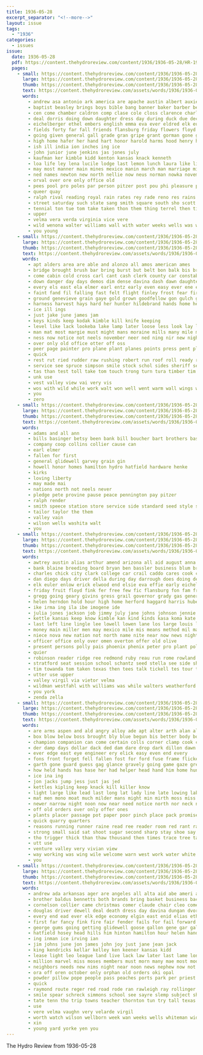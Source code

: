 ```yaml
---
title: 1936-05-28
excerpt_separator: "<!--more-->"
layout: issue
tags:
  - "1936"
categories:
  - issues
issue:
  date: 1936-05-28
  pdf: https://content.thehydroreview.com/content/1936/1936-05-28/HR-1936-05-28.pdf
  pages:
    - small: https://content.thehydroreview.com/content/1936/1936-05-28/small/HR-1936-05-28-01.jpg
      large: https://content.thehydroreview.com/content/1936/1936-05-28/large/HR-1936-05-28-01.jpg
      thumb: https://content.thehydroreview.com/content/1936/1936-05-28/thumbnails/HR-1936-05-28-01.jpg
      text: https://content.thehydroreview.com/assets/words/1936/1936-05-28/HR-1936-05-28-01.txt
      words:
        - andrew asa antonio ark america are apache austin albert auxier ally alley ard ago addington ann aster awe and all
        - baptist beasley brings boys bible bang banner baker barber bees bell betsy began baldus bryson board brown brother but block boucher bers billy batch barnard barts buffalo bere bonus blood bros bandy bishop business ber bank both bae band bond born bobby been begin bee bachelor butler boy ball belew
        - cen come chamber caldron comp clase cole closs clarence charles con chance call cays close canes cera calvin collier church course choice christ chet class custer candies christian came canton candy college cost county clas carruth coker caddo cast cay carnes can case carnegie city cook curtis
        - deal dorris doing down daughter dress day during duck due december dozier daugherty dewey done delta doy ditmore degree dallas dollar date daily days duckett
        - eichelberger ethel embers english emma eva ever eldred elk eunice even economy enter eager every end earl eld ent enid everett ernest
        - fields forty far fall friends flansburg friday flowers floyd farm falls finley felton folks full freshman frances fred first farmer flag fare fin fors fresh flower from fort fore for few french frank fares fair
        - going given general gall grade gran gripe grant gorman gone grad glidewell germany george glenn graves gregg gin gram garvey grow glad genevieve gene glass gave good griffin group grin
        - high home hafer her hand hart honor harold harms hood henry hume harding han house har hatfield hogan herndon hugh hen harlin hard hall henke had has harris howells held hed hamilton hour him heger hilde hamil hag hildebrand heart host hove hydro hom
        - ish ill india ion inches ing ice
        - john junior june jenkins jas jones july
        - kaufman ker kimble kidd kenton kansas knack kenneth
        - loa life ley lena lucile lodge last lemon lunch laura like lines lad lam lois low lead lass little lights len levy lee leland lora likes living list longer lucius leonard lot land lottie lillian larry
        - may most manner main mines mexico manin march man marriage mills miss mar means minta more music morning miller mary mildred mon mass monday must many might men much mold made mai members merly
        - ned names newton new north nellie now neus norman nowka november night newcomb nadine not nims nees notice never necessary ness
        - orval over ore only office old
        - pees pool pro poles par person pitzer post pou phi pleasure pastor people present pon pauline proud phillips persons peoples pentecost pack part pete pull president pam pay process pao public
        - queer quay
        - ralph rival reading royal rain rates rey rade reno res rains round race reason ruby ruth run ren red records read rule row reasons raden russell regular riggs roy
        - street saturday such state sang smith square south sho scott sister smalley star store style ser summer student spies san subject son stick special sunday she sei senior soni say song service sale station swim spring saw standard show suit salute sleep side still sewing squyres sung super stephen sun scheel sermon strate stange school shoulders sutton sen
        - tennial ton tue tom take taken thon them thing terrel then tines than try town trucks texas too telling thomas thelma tax teacher tommy tap team ten tears the taylor triplett table tucker
        - upper
        - velma vera verda virginia vice vere
        - wild wenona walter williams wall with water weeks wells was way want walts working world wilson went ware wos ways waller wheat wilbur word well wide wheel wilcox wayne weathers west white week while worth won will work wife weather
        - you young
    - small: https://content.thehydroreview.com/content/1936/1936-05-28/small/HR-1936-05-28-02.jpg
      large: https://content.thehydroreview.com/content/1936/1936-05-28/large/HR-1936-05-28-02.jpg
      thumb: https://content.thehydroreview.com/content/1936/1936-05-28/thumbnails/HR-1936-05-28-02.jpg
      text: https://content.thehydroreview.com/assets/words/1936/1936-05-28/HR-1936-05-28-02.txt
      words:
        - apt alders area are able and alonzo all amos american ames
        - bridge brought brush bar bring burst but belt bon balk bis brand best bank blizzard bear been bot bailey blew both buy bec blown bells big bone brace back bennet bands binder balance body butler breaker below bare began bias break
        - come cabin cold cross carl cant cash clerk county car constable craft can call cool cave corner caddo credit care channel count cover craw city christina came certain case cor close cam
        - down danger day days demos dim dense davina dash dawn daughters dark deen dest during doubt dome dill drier done death dan dee drift deering deep den dillon drag
        - every els east ela elmer earl entz early even easy ever ene everett engineer ent
        - faint fand fil falling fast felt flight finley frost fear firm field for from far face friends fort few franz forward fetch freeze forget farm flow fall finger foot fields ford first floor fee
        - ground genevieve grain gaye gold grown goodfellow gon gulch gray gue gather gordon going garth gun
        - harness harvest hays hard her hunter hildebrand hands home held hank hanger hasty hunt him herndon half had hilde har hour halt hydro head hide hole has how high hart hold
        - ice ill ings
        - just jake june james jam
        - keys kinds keep kodak kimble kill knife keeping
        - level like lack lookeba lake lamp later loose less look lay last levy lame left long light land late little lon let lewis list lis
        - man mat most margie must might mans moraine mills many mile mauk meal may marchand miss monday matter more mail marks men mick made moose much march major mccormick midway mellow
        - ness now notice not neels november neer ned ning nir new night needle near
        - over only old office otter off oss
        - peer page painter pro plane plant planes points press pent pline poles post price per patient pair present pharr plenty pelt pain
        - quick
        - rest rut ried rudder raw rushing robert run roof roll ready regular ran rub row
        - service see spruce simpson smile stock schol sides sheriff senator stone strong snow scram suit stream say school sand sun solid second shape short stovall still son storm saw swall struck small seal start set six smoke seam seed seater soon safe shook stack send sharp sink saal sult stretch sigh special shallow swift sell shoe subject she sion state suits shore seek single sat strike shoulder side sprain save
        - tas than test toll take tom touch trong turn tura timber tim till tips too toca tailor trail texas them ture twine towns town tall trees then tax taken top thie the thomas
        - unk use
        - vest valley view vai very vis
        - wos with wild while work walt won well went warm wall wings weatherford weight word wood why willows water white wheat will way week was wind
        - you
        - zero
    - small: https://content.thehydroreview.com/content/1936/1936-05-28/small/HR-1936-05-28-03.jpg
      large: https://content.thehydroreview.com/content/1936/1936-05-28/large/HR-1936-05-28-03.jpg
      thumb: https://content.thehydroreview.com/content/1936/1936-05-28/thumbnails/HR-1936-05-28-03.jpg
      text: https://content.thehydroreview.com/assets/words/1936/1936-05-28/HR-1936-05-28-03.txt
      words:
        - adams and all ann
        - bills basinger betsy been bank bill boucher bart brothers bassler
        - company coop collins collier cause can
        - earl elmer
        - fallen for first
        - general glidewell garvey grain gin
        - howell honor homes hamilton hydro hatfield hardware henke
        - kirks
        - loving liberty
        - may made mai
        - nations north not neels never
        - pledge pete provine pause peace pennington pay pitzer
        - ralph render
        - smith speece station store service side standard seed style spies
        - tailor taylor the them
        - valley vain
        - wilson wells washita walt
        - you
    - small: https://content.thehydroreview.com/content/1936/1936-05-28/small/HR-1936-05-28-04.jpg
      large: https://content.thehydroreview.com/content/1936/1936-05-28/large/HR-1936-05-28-04.jpg
      thumb: https://content.thehydroreview.com/content/1936/1936-05-28/thumbnails/HR-1936-05-28-04.jpg
      text: https://content.thehydroreview.com/assets/words/1936/1936-05-28/HR-1936-05-28-04.txt
      words:
        - awtrey austin alias arthur amend arizona all aid august anna alvis auxier annie aims agnes armor arkansas are amelia albers and america age angel angeles
        - bank blaine breeding board bryan ben bassler business blum bright betty brewer been bun boatman beeman baby billy byam but barnett blackwell black ball brother bristow bill boston better beck brown beas bless brant
        - charles chick city clark college car crail caddo cares cook curnutt congress cutting carver chism cora cream county crissman cleveland coy chittenden came carl cal cake charlie con cope cox can carney come card cry courage crease chester canton cecil
        - dan diego days driver della during day darrough does doing densing denny dark deep delma dell dunnington daughter douglas debate down dowell dinner dungan daughters dallas death
        - elk euler enlow erick elwood end elsie eva effie early eichelberger east every even egg edwards ene eakins
        - friday fruit floyd fink fer free few fic flansburg fon fam fred finley first faye from for fair friend foster flood flowers
        - gregg going geary givins gress grail governor grady gas general gram grounds greenfield group george
        - helen herndon hold hour high home herford haggard harris hubert hoar hass house haw henry hurt has hitchcock hydro hobart harry homer hews her harold harper heart hopewell hartell hafer holcomb hazel had henk homa
        - ike irma ing ila ibe imogene ide
        - julia jones jackson job jimmy july jane johns johnson jennie jed jim june joplin john
        - kettle kansas keep know kimble kan kind kinds kasa koma kate
        - last left line lingle lee lowell lowen lane los large louis let lena lookeba lowery leonard lydia longer lesson lish lloyd leaders later lehman lower
        - money main miller men may mexico mile mis means method mil maude major mer mira monday mai manning mound mcneil marguerite mills more members marcrum man minnie monahan marland meier many mcfarlin miss must morning much
        - niece nova new nation not north name nite near now news night
        - officer office only over omen overton offer old olive
        - present persons polly pais phoenix phenix peter pro plant pol pam poage past president pleasant paul pacific plan pare pee
        - quier
        - robinson reader ridge ree redmond ruby reau run rome rowland rose reno ray reva robert real read regular rode ralph robin res
        - stratford seat session school schantz seed stella see side shei sturgell sons sae send sells smith stange sum struck san save shove service sha special son sund states sermon saturday sunday show sylvester seven seale step sickles street sin southard sas sale scout shall sip strong store state scott sister standard sit south shows she scheffer said seeds sample simmons stewart
        - tim towanda tom taken texas then tees talk tickell tes tour trip tong ted them toll thing tonkinson than thet teed take the too
        - utter use upper
        - valley virgil via vietor velma
        - wildman westfahl with williams was while walters weatherford warren well wort will washington wal weiler went week walter winfield weekly wit weeks wos way winter want weldon
        - you york
        - zenda zella
    - small: https://content.thehydroreview.com/content/1936/1936-05-28/small/HR-1936-05-28-05.jpg
      large: https://content.thehydroreview.com/content/1936/1936-05-28/large/HR-1936-05-28-05.jpg
      thumb: https://content.thehydroreview.com/content/1936/1936-05-28/thumbnails/HR-1936-05-28-05.jpg
      text: https://content.thehydroreview.com/assets/words/1936/1936-05-28/HR-1936-05-28-05.txt
      words:
        - are arms aspen and ald angry alloy ade apt alter arth alan all
        - box blow below boss brought bly blue begun bis better body bonds break banner border bent bank big butt bridge but birch bend bear bag bould bulk back been black both brush
        - champion companion can come certain colls corner clamp cook camp cabin chance con chase cine close crawl came carry constable carbine cover
        - der damp days dollar dack ded dam dare drop dark dillon dawn deal drew dear drift during dutt dod degen double down ding dry date day dog
        - ever edge east eye engineer ery elick easy even end every
        - fons front forget fell fallen fost for ford fuse frame flicker full fast floor far fuel forward flaming feller first flurry fingers few faster flesh fire fairly fly found foot from
        - garth gone guard guess gag glance gravely going game gaze greedy gun gulch gray
        - how held hands has hase her had helper head hand him home hung husby hard hope hopping handy hide hind hole half high hot hes hux
        - ice ina ing
        - jon jacks jump jess just jas jed
        - kettles kipling keep knack kill killer know
        - light large like lead last long lat lady line late lowing lake let laney left lower lose lamp leather luke longer lain lean lay little lett look low ler
        - mat men mono moat much milder mans might min mirth moss miss mention moraine must mea match man miner moose made mark more male may mate main miners moun
        - newer narrow night noon now near need notice north nor neck not ness
        - off old orders over only offer ones
        - plants placer passage pot paper poor pinch place pack promise past plane pay present plain pace page poush poles persons person
        - quick quarry quarters
        - reasons running runner raine read ree reader room red rant rage rocker rest reach ready rife
        - strong small said sat shoot sugar second sharp stay shoe say spruce stead saw silence snow sack stride stream stick she simmer stand step sit shall swamp shore see spring still side son stone shape shown stable slight slice solid start straight soon sider short stare smiling seen sult surprise struck space suits stack salt smile summer set
        - tho trigger thick than thaw thousand then times trace tree tan tole tol tender trees team take tough them tap the trom timber tea trail too taken turn tain temple tin
        - utt use
        - venture valley very vivian view
        - way working was wing wile welcome warn west work water white well wit wages with went willows war why weak warning wie wanta will wild woods watch week win want ward worth wolf wish ware write while weck wolt wax wood
        - you
    - small: https://content.thehydroreview.com/content/1936/1936-05-28/small/HR-1936-05-28-06.jpg
      large: https://content.thehydroreview.com/content/1936/1936-05-28/large/HR-1936-05-28-06.jpg
      thumb: https://content.thehydroreview.com/content/1936/1936-05-28/thumbnails/HR-1936-05-28-06.jpg
      text: https://content.thehydroreview.com/assets/words/1936/1936-05-28/HR-1936-05-28-06.txt
      words:
        - andrew ada arkansas ager are angeles all alta aid abe ameri alfred ann ace american anna adkins and andrews adams
        - brother baldus bennetts both brands bring basket business back boucher birth been boy burkhalter burkett baldwin beaumont brave best bickell bond box bag brand binger but big bible bir bix bock brothers bennett bear bars ben bacon
        - cornelson collier came christmas comer claude chair cleo come close colony can city carl camp class card chet cause call chick college cash cecil clara che comanche creek christ car county cal cream cole coffee church cold chamber clay
        - douglas driver dewell deal death dress day davina dungan dvorak daughter dora dinner daily days doing ditch dick dean does dun ditmore
        - every end ead ever elk edge economy elgin east enid elias ethel ellen enter ear elmer
        - first far fancy fink fire fair fender fails for fail forward fall front free finley friday from fares fout frank fed fone felton few farm fand found
        - george gums going getting glidewell goose gallon gene gar galbraith gallina gee gotebo good given general giant guest gordon gertrude
        - hatfield hosey head hills him hinton hamilton hour helen handle has high hand hudson hed hoops henry hack howard health hydro hays harvest had home held heen hinds heger her
        - ing inman ice irving ian
        - jim johns june jon james john joy just jane jean jack
        - king kendricks kellar kelley ken keener kansas kidd
        - lease light leo league land live lack law later last lame lone large ler lee landis living legion life lemons lines little lahoma left lett lizzie los las lunch less low
        - million marvel miss moses members must morn many mae most model missouri monday milk marie mis men made meal main music mary money man mission mew mac madeline may mon murray miles mash morning matt mate mathias
        - neighbors needs new nims night near noon news nephew now not niehues nowka necessary north
        - ora off oren october only orphan old orders oki opal
        - powder pillow pope people pass peaches ports park per priest pie pump page polar post pool plate powell price pickles pay part proper present pounds pack paul pettigrew pastor pop pam plants pentecost pound
        - quick
        - raymond route reger red road rode ran rawleigh ray rollinger reber rosa radio rogers rent russell rubinoff riding read ruth run rowan rates roland roy
        - smile spear schreck simmons school see sayre slemp subject short second shay sam standard street small sheriff seco square son she scott shirley salters struck summer still sale stockton selling springs sister saturday sherman spring strength side santa state smith sho soap sermon sour sill service sund special sugar store sunday saw skipworth skull springfield
        - tate tenn tho trip towns teacher thornton tun try tall texas thomas traffie ton than tail town top temple thy tennessee them take taylor trigger the tor
        - use
        - vere velma vaughn very velarde virgil
        - worth watch wilson wellborn week wan weeks wells whiteman wide wilbur will water well while wife work with was weatherford world way winter works working wheel won went west william withers waller wilma
        - xin
        - young yard yorke yen you
---
```


The Hydro Review from 1936-05-28

<!--more-->

